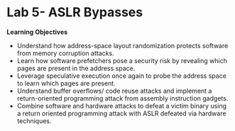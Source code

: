 # Lab 5- ASLR Bypasses

**Learning Objectives**
* Understand how address-space layout randomization protects software from memory corruption attacks.
* Learn how software prefetchers pose a security risk by revealing which pages are present in the address space.
* Leverage speculative execution once again to probe the address space to learn which pages are present.
* Understand buffer overflows/ code reuse attacks and implement a return-oriented programming attack from assembly instruction gadgets.
* Combine software and hardware attacks to defeat a victim binary using a return oriented programming attack with ASLR defeated via hardware techniques.
